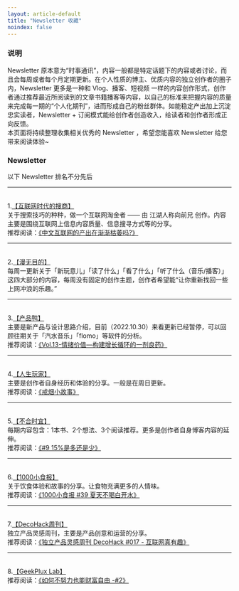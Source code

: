 ```yaml
---
layout: article-default
title: "Newsletter 收藏"
noindex: false
---
```


<article>
    <h3>说明</h3>
    Newsletter 原本意为“时事通讯”，内容一般都是特定话题下的内容或者讨论，而且会每周或者每个月定期更新。在个人性质的博主、优质内容的独立创作者的圈子内，Newsletter 更多是一种和 Vlog、播客、短视频 一样的内容创作形式，创作者通过推荐最近所阅读到的文章书籍播客等内容，以自己的标准来把握内容的质量来完成每一期的“个人化期刊”，进而形成自己的粉丝群体。如能稳定产出加上沉淀忠实读者，Newsletter + 订阅模式能给创作者创造收入，给读者和创作者形成正向反馈。
    <br> 本页面将持续整理收集相关优秀的 Newsletter ，希望您能喜欢 Newsletter 给您带来阅读体验~
    <h3>Newsletter</h3>
    以下 Newsletter 排名不分先后
    <hr>
    <br>1.<a target="_blank" rel="noopener nofollow" href="https://search.zhubai.love/">【互联网时代的搜商】</a>
    <br>关于搜索技巧的种种，做一个互联网淘金者 —— 由 江湖人称向前兄 创作。内容主要是围绕互联网上信息内容质量、信息搜寻方式等的分享。
    <br>推荐阅读：<a target="_blank" rel="noopener nofollow" href="https://search.zhubai.love/posts/2104167936058527744">《中文互联网的产出在渐渐枯萎吗?》</a>
    <hr>
    <br>2.<a target="_blank" rel="noopener nofollow" href="https://manwumudi.zhubai.love/">【漫无目的】</a>
    <br>每周一更新关于「新玩意儿」「读了什么」「看了什么」「听了什么（音乐/播客）」这四大部分的内容，每周没有固定的创作主题，创作者希望能“让你重新找回一些上网冲浪的乐趣。”
    <hr>
    <br>3.<a target="_blank" rel="noopener nofollow" href="https://produck.zhubai.love/">【产品鸭】</a>
    <br>主要是新产品与设计思路介绍，目前（2022.10.30）来看更新已经暂停，可以回顾往期关于「汽水音乐」「flomo」等软件的分析。
    <br>推荐阅读：<a target="_blank" rel="noopener nofollow" href="https://produck.zhubai.love/posts/2148731797176049664">《Vol.13-情绪价值—构建增长循环的一剂良药》</a>
    <hr>
    <br>4.<a target="_blank" rel="noopener nofollow" href="https://lifeplayer.zhubai.love/">【人生玩家】</a>
    <br>主要是创作者自身经历和体验的分享。一般是在周日更新。
    <br>推荐阅读：<a target="_blank" rel="noopener nofollow" href="https://lifeplayer.zhubai.love/posts/2193284708618469376">《戒烟小故事》</a>
    <hr>
    <br>5.<a target="_blank" rel="noopener nofollow" href="https://huiris.zhubai.love/">【不合时宜】</a>
    <br>每期内容包含：1本书、2个想法、3个阅读推荐。更多是创作者自身博客内容的延伸。
    <br>推荐阅读：<a target="_blank" rel="noopener nofollow" href="https://huiris.zhubai.love/posts/2121616100365565952">《#9 15%是多还是少》</a>
    <hr>
    <br>6.<a target="_blank" rel="noopener nofollow" href="https://young.zhubai.love/">【1000小食报】</a>
    <br>关于饮食体验和故事的分享。让食物充满更多的人情味。
    <br>推荐阅读：<a target="_blank" rel="noopener nofollow" href="https://young.zhubai.love/posts/2140862014635909120">《1000小食报 #39 夏天不喝白开水》</a>
    <hr>
    <br>7.<a target="_blank" rel="noopener nofollow" href="https://decohack.zhubai.love/">【DecoHack周刊】</a>
    <br>独立产品灵感周刊，主要是产品创意和运营的分享。
    <br>推荐阅读：<a target="_blank" rel="noopener nofollow" href="https://decohack.zhubai.love/posts/2148293986190659584">《独立产品灵感周刊 DecoHack #017 - 互联网真有趣》</a>
    <hr>
    <br>8.<a target="_blank" rel="noopener nofollow" href="https://geekplux.zhubai.love/">【GeekPlux Lab】</a>
    <br>推荐阅读：<a target="_blank" rel="noopener nofollow" href="https://geekplux.zhubai.love/posts/2089594064939798528">《如何不努力也能财富自由 -#2》</a>
</article>